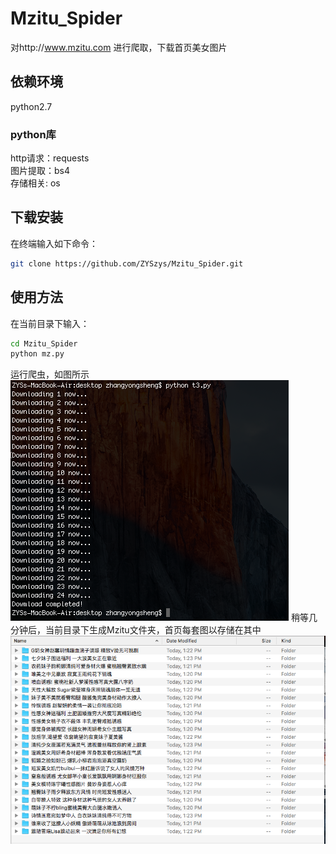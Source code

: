 # Mzitu_Spider
对http://www.mzitu.com 进行爬取，下载首页美女图片

## 依赖环境
python2.7
### python库
http请求：requests  
图片提取：bs4  
存储相关: os  

## 下载安装
在终端输入如下命令：
```bash
git clone https://github.com/ZYSzys/Mzitu_Spider.git
```

## 使用方法
在当前目录下输入：
```bash
cd Mzitu_Spider
python mz.py
```
运行爬虫，如图所示  
![](/1.png)
稍等几分钟后，当前目录下生成Mzitu文件夹，首页每套图以存储在其中  
![](/2.png)
